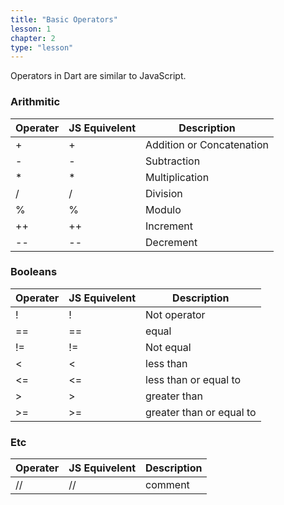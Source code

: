 ```yaml
---
title: "Basic Operators"
lesson: 1
chapter: 2
type: "lesson"
---
```


Operators in Dart are similar to JavaScript.

### Arithmitic

| Operater | JS Equivelent |Description |
|----------|---------------|------------|
| +        | +             | Addition or Concatenation |
| -        | -             | Subtraction |
| *        | *             | Multiplication |
| /        | /             | Division |
| %        | %             | Modulo |
| ++       | ++            | Increment |
| --       | --            | Decrement |

### Booleans

| Operater | JS Equivelent | Description |
|----------|---------------|------------|
| !        | !             | Not operator |
| ==        | ==           | equal    |
| !=       | !=            | Not equal |
| <        | <             | less than    |
| <=       | <=            | less than or equal to |
| >        | >              | greater than    |
| >=       | >=            | greater than or equal to |

### Etc

| Operater | JS Equivelent | Description |
|----------|---------------|------------|
| //       | //            | comment    |